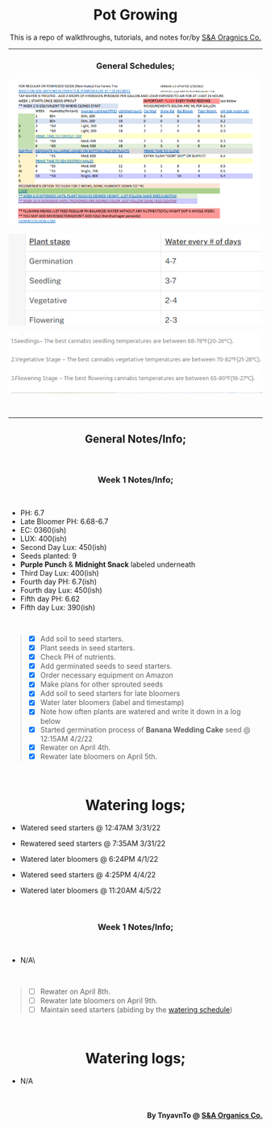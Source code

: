 <h1 align="center">Pot Growing</h1>
<p align="center">This is a repo of walkthroughs, tutorials, and notes for/by <a href="https://sna-organics.com" target="_blank">S&A Oragnics Co.</a></p>

___

<h3 align=center>General Schedules;</h3>

![previewPDF1](https://github.com/Svxy/Pot-Growing/blob/main/assets/pdf_1.png?raw=true)

![WateringSchedule](https://github.com/Svxy/Pot-Growing/blob/main/assets/watering.png?raw=true)

![Temp](https://github.com/Svxy/Pot-Growing/blob/main/assets/temp.png?raw=true)

<br>

___

<h2 align=center>General Notes/Info;</h2>

<br>

<h3 align="center">Week 1 Notes/Info;</h3>

<br>

- PH: 6.7
- Late Bloomer PH: 6.68-6.7
- EC: 0360(ish)
- LUX: 400(ish)
- Second Day Lux: 450(ish)
- Seeds planted: 9
- <b>Purple Punch</b> & <b>Midnight Snack</b> labeled underneath
- Third Day Lux: 400(ish)
- Fourth day PH: 6.7(ish)
- Fourth day Lux: 450(ish)
- Fifth day PH: 6.62
- Fifth day Lux: 390(ish)

<br>

> - [x] Add soil to seed starters.
> - [x] Plant seeds in seed starters.
> - [x] Check PH of nutrients.
> - [x] Add germinated seeds to seed starters.
> - [x] Order necessary equipment on Amazon
> - [x] Make plans for other sprouted seeds
> - [x] Add soil to seed starters for late bloomers
> - [x] Water later bloomers (label and timestamp)
> - [x] Note how often plants are watered and write it down in a log below
> - [x] Started germination process of <b>Banana Wedding Cake</b> seed @ 12:15AM 4/2/22
> - [x] Rewater on April 4th.
> - [x] Rewater late bloomers on April 5th.

<br>

<h1 align=center>Watering logs;</h1>

- Watered seed starters @ 12:47AM 3/31/22

- Rewatered seed starters @ 7:35AM 3/31/22

- Watered later bloomers @ 6:24PM 4/1/22

- Watered seed starters @ 4:25PM 4/4/22

- Watered later bloomers @ 11:20AM 4/5/22

<br>

<h3 align="center">Week 1 Notes/Info;</h3>

<br>

- N/A\

<br>

> - [ ] Rewater on April 8th.
> - [ ] Rewater late bloomers on April 9th.
> - [ ] Maintain seed starters (abiding by the <a href="./WATERING.md">watering schedule</a>)

<br>

<h1 align=center>Watering logs;</h1>

- N/A

<br>

<h4 align="right">By TnyavnTo @ <a href="https://sna-organics.com">S&A Organics Co.</a></h4>
